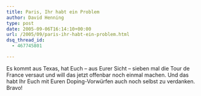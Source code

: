 ```yaml
---
title: Paris, Ihr habt ein Problem
author: David Henning
type: post
date: 2005-09-06T16:14:10+00:00
url: /2005/09/paris-ihr-habt-ein-problem.html
dsq_thread_id:
  - 467745801

---
```

Es kommt aus Texas, hat Euch &#8211; aus Eurer Sicht &#8211; sieben mal die Tour de France versaut und will das jetzt offenbar noch einmal machen. Und das habt Ihr Euch mit Euren Doping-Vorwürfen auch noch selbst zu verdanken. Bravo!